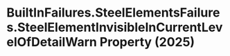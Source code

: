 # BuiltInFailures.SteelElementsFailures.SteelElementInvisibleInCurrentLevelOfDetailWarn Property (2025)

﻿